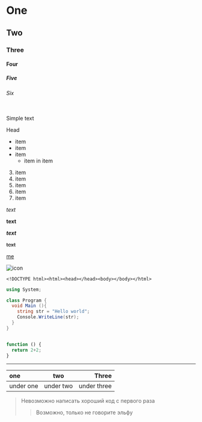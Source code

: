 # One
## Two
### Three
#### Four
##### Five
###### Six
<br>
Simple text

Head<br>
- item
- item
- item
   - item in item

3. item
6. item
6. item
6. item
6. item

*text*

**text**

***text***

~~text~~

[me](https://vk.com/vornfrosti)

![icon](https://sun9-59.userapi.com/impf/W-tSZa4JD_L6AK70lpTZEI3rK_048rRFUVCPAg/j2KfO0iZGw8.jpg?size=1000x1000&quality=96&sign=db910beaa2683add8e2d0faba4043c9a&type=album)

` <!DOCTYPE html><html><head></head><body></body></html> `

``` CS
using System;

class Program {
  void Main (){
    string str = "Hello world";
    Console.WriteLine(str);
  }
}

```

``` JavaScript

function () {
  return 2+2;
}

```

---

one | two | Three
:--- | :---: | ---:
under one | under two | under three

> Невозможно написать хороший код с первого раза
   >> Возможно, только не говорите эльфу

